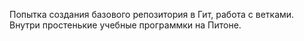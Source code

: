 Попытка создания базового репозитория в Гит, работа с ветками. Внутри простенькие учебные программки на Питоне.
